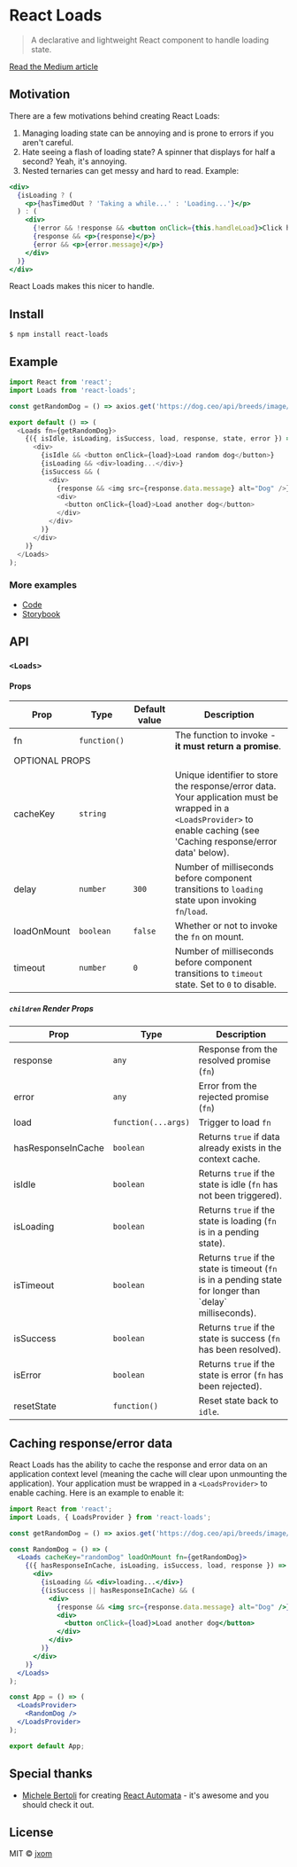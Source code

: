 # React Loads

> A declarative and lightweight React component to handle loading state.

[Read the Medium article](https://medium.com/@jxom/introducing-react-loads-a-simple-react-component-to-handle-loading-response-state-fca9ec460faa)

## Motivation

There are a few motivations behind creating React Loads:

1. Managing loading state can be annoying and is prone to errors if you aren't careful.
2. Hate seeing a flash of loading state? A spinner that displays for half a second? Yeah, it's annoying.
3. Nested ternaries can get messy and hard to read. Example:

```jsx
<div>
  {isLoading ? (
    <p>{hasTimedOut ? 'Taking a while...' : 'Loading...'}</p>
  ) : (
    <div>
      {!error && !response && <button onClick={this.handleLoad}>Click here to load!</button>}
      {response && <p>{response}</p>}
      {error && <p>{error.message}</p>}
    </div>
  )}
</div>
```

React Loads makes this nicer to handle.

## Install

```
$ npm install react-loads
```

## Example

```js
import React from 'react';
import Loads from 'react-loads';

const getRandomDog = () => axios.get('https://dog.ceo/api/breeds/image/random');

export default () => (
  <Loads fn={getRandomDog}>
    {({ isIdle, isLoading, isSuccess, load, response, state, error }) => (
      <div>
        {isIdle && <button onClick={load}>Load random dog</button>}
        {isLoading && <div>loading...</div>}
        {isSuccess && (
          <div>
            {response && <img src={response.data.message} alt="Dog" />}
            <div>
              <button onClick={load}>Load another dog</button>
            </div>
          </div>
        )}
      </div>
    )}
  </Loads>
);
```

### More examples

- [Code](./src/__stories__/index.stories.js)
- [Storybook](https://jxom.github.io/react-loads/)

## API

### `<Loads>`

#### Props

<table>
<thead><tr><th>Prop</th><th>Type</th><th>Default value</th><th>Description</th></tr></thead>
<tbody>
  <tr><td>  fn </td><td><code>function()</code></td><td></td> <td>The function to invoke - <strong>it must return a promise</strong>.</td></tr>
  <tr><td colspan="100">OPTIONAL PROPS</td></tr>
  <tr><td>  cacheKey </td><td><code>string</code></td><td></td> <td>Unique identifier to store the response/error data. Your application must be wrapped in a <code>&lt;LoadsProvider&gt;</code> to enable caching (see 'Caching response/error data' below).</td></tr>
  <tr><td>  delay </td><td><code>number</code></td><td><code>300</code></td> <td>Number of milliseconds before component transitions to <code>loading</code> state upon invoking <code>fn</code>/<code>load</code>.</td></tr>
  <tr><td>  loadOnMount </td><td><code>boolean</code></td><td><code>false</code></td> <td>Whether or not to invoke the <code>fn</code> on mount.</td></tr>
  <tr><td>  timeout </td><td><code>number</code></td><td><code>0</code></td> <td>Number of milliseconds before component transitions to <code>timeout</code> state. Set to <code>0</code> to disable.</td></tr>
</tbody>
</table>

##### `children` Render Props

<table>
<thead><tr><th>Prop</th><th>Type</th><th>Description</th></tr></thead>
<tbody>
  <tr><td>  response </td><td><code>any</code></td><td>Response from the resolved promise (<code>fn</code>)</td></tr>
  <tr><td>  error </td><td><code>any</code></td><td>Error from the rejected promise (<code>fn</code>)</td></tr>
  <tr><td>  load </td><td><code>function(...args)</code></td><td>Trigger to load <code>fn</code></td></tr>
  <tr><td>  hasResponseInCache </td><td><code>boolean</code></td><td>Returns <code>true</code> if data already exists in the context cache.</td></tr>
  <tr><td>  isIdle </td><td><code>boolean</code></td><td>Returns <code>true</code> if the state is idle (<code>fn</code> has not been triggered).</td></tr>
  <tr><td>  isLoading </td><td><code>boolean</code></td><td>Returns <code>true</code> if the state is loading (<code>fn</code> is in a pending state).</td></tr>
  <tr><td>  isTimeout </td><td><code>boolean</code></td><td>Returns <code>true</code> if the state is timeout (<code>fn</code> is in a pending state for longer than `delay` milliseconds).</td></tr>
  <tr><td>  isSuccess </td><td><code>boolean</code></td><td>Returns <code>true</code> if the state is success (<code>fn</code> has been resolved).</td></tr>
  <tr><td>  isError </td><td><code>boolean</code></td><td>Returns <code>true</code> if the state is error (<code>fn</code> has been rejected).</td></tr>
  <tr><td>  resetState </td><td><code>function()</code></td><td>Reset state back to <code>idle</code>.</td></tr>
</tbody>
</table>

## Caching response/error data

React Loads has the ability to cache the response and error data on an application context level (meaning the cache will clear upon unmounting the application). Your application must be wrapped in a `<LoadsProvider>` to enable caching. Here is an example to enable it:

```jsx
import React from 'react';
import Loads, { LoadsProvider } from 'react-loads';

const getRandomDog = () => axios.get('https://dog.ceo/api/breeds/image/random');

const RandomDog = () => (
  <Loads cacheKey="randomDog" loadOnMount fn={getRandomDog}>
    {({ hasResponseInCache, isLoading, isSuccess, load, response }) => (
      <div>
        {isLoading && <div>loading...</div>}
        {(isSuccess || hasResponseInCache) && (
          <div>
            {response && <img src={response.data.message} alt="Dog" />}
            <div>
              <button onClick={load}>Load another dog</button>
            </div>
          </div>
        )}
      </div>
    )}
  </Loads>
);

const App = () => (
  <LoadsProvider>
    <RandomDog />
  </LoadsProvider>
);

export default App;
```

## Special thanks

- [Michele Bertoli](https://github.com/MicheleBertoli) for creating [React Automata](https://github.com/MicheleBertoli/react-automata) - it's awesome and you should check it out.

## License

MIT © [jxom](http://jxom.io)
